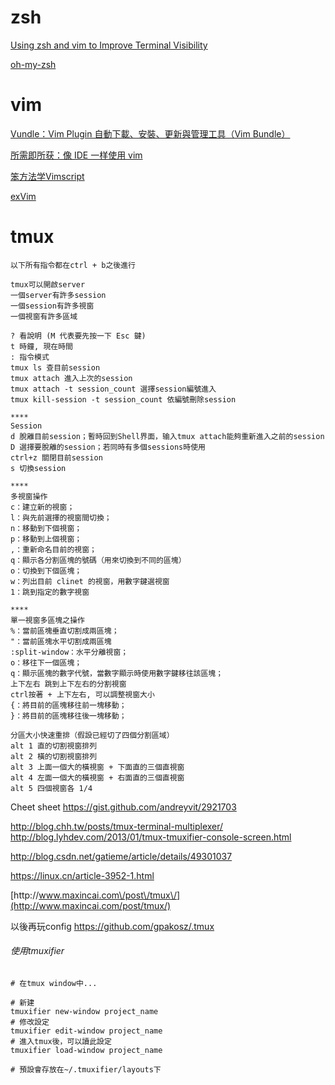
# zsh

[Using zsh and vim to Improve Terminal Visibility](http://mayurrokade.com/blog/using-zsh-and-vim-to-improve-terminal-visibility/)

[oh-my-zsh](https://github.com/robbyrussell/oh-my-zsh)

# vim

[Vundle：Vim Plugin 自動下載、安裝、更新與管理工具（Vim Bundle）](https://blog.gtwang.org/linux/vundle-vim-bundle-plugin-manager/)

[所需即所获：像 IDE 一样使用 vim](https://github.com/yangyangwithgnu/use_vim_as_ide)

[笨方法学Vimscript](http://learnvimscriptthehardway.onefloweroneworld.com/)

[exVim](http://exvim.github.io/docs-zh/intro/)

# tmux

```
以下所有指令都在ctrl + b之後進行

tmux可以開啟server
一個server有許多session
一個session有許多視窗
一個視窗有許多區域

? 看說明 (M 代表要先按一下 Esc 鍵)
t 時鐘, 現在時間
: 指令模式
tmux ls 查目前session
tmux attach 進入上次的session
tmux attach -t session_count 選擇session編號進入
tmux kill-session -t session_count 依編號刪除session

****
Session
d 脫離目前session；暫時回到Shell界面，输入tmux attach能夠重新進入之前的session
D 選擇要脫離的session；若同時有多個sessions時使用
ctrl+z 關閉目前session
s 切換session

****
多視窗操作
c：建立新的視窗；
l：與先前選擇的視窗間切換；
n：移動到下個視窗；
p：移動到上個視窗；
,：重新命名目前的視窗；
q：顯示各分割區塊的號碼（用來切換到不同的區塊）
o：切換到下個區塊；
w：列出目前 clinet 的視窗，用數字鍵選視窗
1：跳到指定的數字視窗

****
單一視窗多區塊之操作
%：當前區塊垂直切割成兩區塊；
"：當前區塊水平切割成兩區塊
:split-window：水平分離視窗；
o：移往下一個區塊；
q：顯示區塊的數字代號，當數字顯示時使用數字鍵移往該區塊；
上下左右 跳到上下左右的分割視窗
ctrl按著 + 上下左右, 可以調整視窗大小
{：將目前的區塊移往前一塊移動；
}：將目前的區塊移往後一塊移動；

分區大小快速重排（假設已經切了四個分割區域）
alt 1 直的切割視窗排列
alt 2 橫的切割視窗排列
alt 3 上面一個大的橫視窗 + 下面直的三個直視窗
alt 4 左面一個大的橫視窗 + 右面直的三個直視窗
alt 5 四個視窗各 1/4

```

Cheet sheet
[https:\/\/gist.github.com\/andreyvit\/2921703](https://gist.github.com/andreyvit/2921703)

[http:\/\/blog.chh.tw\/posts\/tmux-terminal-multiplexer\/](http://blog.chh.tw/posts/tmux-terminal-multiplexer/)
[http:\/\/blog.lyhdev.com\/2013\/01\/tmux-tmuxifier-console-screen.html](http://blog.lyhdev.com/2013/01/tmux-tmuxifier-console-screen.html)

[http:\/\/blog.csdn.net\/gatieme\/article\/details\/49301037](http://blog.csdn.net/gatieme/article/details/49301037)

[https:\/\/linux.cn\/article-3952-1.html](https://linux.cn/article-3952-1.html)

[http:\/\/www.maxincai.com\/post\/tmux\/](http://www.maxincai.com/post/tmux/)

以後再玩config
[https:\/\/github.com\/gpakosz\/.tmux](https://github.com/gpakosz/.tmux)

###### 使用tmuxifier

```
# 在tmux window中...

# 新建
tmuxifier new-window project_name
# 修改設定
tmuxifier edit-window project_name
# 進入tmux後，可以讀此設定
tmuxifier load-window project_name

# 預設會存放在~/.tmuxifier/layouts下

```

